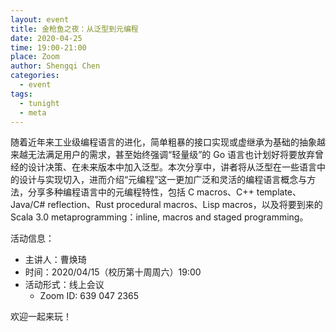 ```yaml
---
layout: event
title: 金枪鱼之夜：从泛型到元编程
date: 2020-04-25
time: 19:00-21:00
place: Zoom
author: Shengqi Chen
categories:
  - event
tags:
  - tunight
  - meta
---
```


随着近年来工业级编程语言的进化，简单粗暴的接口实现或虚继承为基础的抽象越来越无法满足用户的需求，甚至始终强调“轻量级”的 Go 语言也计划好将要放弃曾经的设计决策、在未来版本中加入泛型。本次分享中，讲者将从泛型在一些语言中的设计与实现切入，进而介绍“元编程”这一更加广泛和灵活的编程语言概念与方法，分享多种编程语言中的元编程特性，包括 C macros、C++ template、Java/C# reflection、Rust procedural macros、Lisp macros，以及将要到来的 Scala 3.0 metaprogramming：inline, macros and staged programming。

<!--more-->

活动信息：

* 主讲人：曹焕琦
* 时间：2020/04/15（校历第十周周六）19:00
* 活动形式：线上会议
  * Zoom ID: 639 047 2365

欢迎一起来玩！
